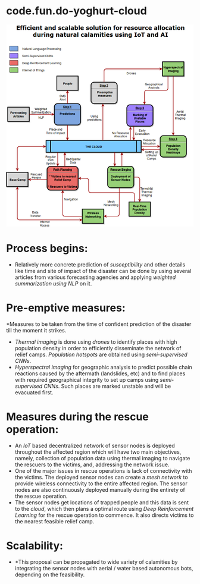 # code.fun.do-yoghurt-cloud


![alt text](ai-iot-flowchart.png)

# Process begins:

* Relatively more concrete prediction of *susceptibility* and other details like time and site of impact of the disaster can be done by using several articles from various forecasting agencies and applying *weighted summarization using NLP* on it. 

# Pre-emptive measures: 
*Measures to be taken from the time of confident prediction of the disaster till the moment it strikes. 

* *Thermal imaging* is done using *drones* to identify places with high population density in order to efficiently disseminate the network of relief camps. *Population hotspots* are obtained using *semi-supervised CNNs*.
* *Hyperspectral imaging* for geographic analysis to predict possible chain reactions caused by the aftermath (landslides, etc) and to find places with required geographical integrity to set up camps using *semi-supervised CNNs*. Such places are marked unstable and will be evacuated first.

# Measures during the rescue operation:

* An *IoT* based decentralized network of sensor nodes is deployed throughout the affected region which will have two main objectives, namely, collection of population data using thermal imaging to navigate the rescuers to the victims, and, addressing the network issue. 
* One of the major issues in rescue operations is lack of connectivity with the victims. The deployed sensor nodes can create a *mesh network* to provide wireless connectivity to the entire affected region. The sensor nodes are also continuously deployed manually during the entirety of the rescue operation. 
* The sensor nodes get locations of trapped people and this data is sent to the *cloud*, which then plans a optimal route using *Deep Reinforcement Learning* for the rescue operation to commence. It also directs victims to the nearest feasible relief camp.

# Scalability: 

* *This proposal can be propagated to wide variety of calamities by integrating the sensor nodes with aerial / water based autonomous bots, depending on the feasibility.
